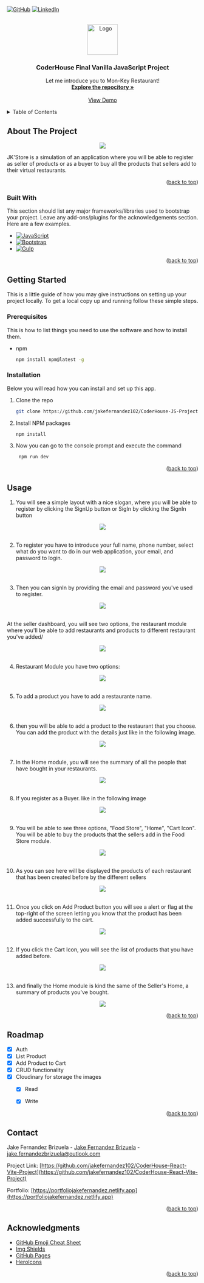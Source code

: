 <!-- Improved compatibility of back to top link: See: https://github.com/othneildrew/Best-README-Template/pull/73 -->
<a name="readme-top" id="readme-top"></a>
<!--
*** Thanks for checking out the Best-README-Template. If you have a suggestion
*** that would make this better, please fork the repo and create a pull request
*** or simply open an issue with the tag "enhancement".
*** Don't forget to give the project a star!
*** Thanks again! Now go create something AMAZING! :D
-->



<!-- PROJECT SHIELDS -->
<!--
*** I'm using markdown "reference style" links for readability.
*** Reference links are enclosed in brackets [ ] instead of parentheses ( ).
*** See the bottom of this document for the declaration of the reference variables
*** for contributors-url, forks-url, etc. This is an optional, concise syntax you may use.
*** https://www.markdownguide.org/basic-syntax/#reference-style-links
-->
[![GitHub][github-shield]][github-url]
[![LinkedIn][linkedin-shield]][linkedin-url]



<!-- PROJECT LOGO -->
<br />
<div align="center">
  <a href="https://coderhousejakefernandezproject.netlify.app">
    <img src="./build/img/chef_logo.svg" alt="Logo" width="80" height="80">
  </a>

  <h3 align="center">CoderHouse Final Vanilla JavaScript Project</h3>

  <p align="center">
    Let me introduce you to Mon-Key Restaurant!
    <br />
    <a href="https://github.com/jakefernandez102/CoderHouse-React-Vite-Project"><strong>Explore the repocitory »</strong></a>
    <br />
    <br />
    <a href="https://coderhousejakefernandezproject.netlify.app">View Demo</a>
  </p>
</div>



<!-- TABLE OF CONTENTS -->
<details>
  <summary>Table of Contents</summary>
  <ol>
    <li>
      <a href="#about-the-project">About The Project</a>
      <ul>
        <li><a href="#built-with">Built With</a></li>
      </ul>
    </li>
    <li>
      <a href="#getting-started">Getting Started</a>
      <ul>
        <li><a href="#prerequisites">Prerequisites</a></li>
        <li><a href="#installation">Installation</a></li>
      </ul>
    </li>
    <li><a href="#usage">Usage</a></li>
    <li><a href="#roadmap">Roadmap</a></li>
    <li><a href="#contributing">Contributing</a></li>
    <li><a href="#license">License</a></li>
    <li><a href="#contact">Contact</a></li>
    <li><a href="#acknowledgments">Acknowledgments</a></li>
  </ol>
</details>



<!-- ABOUT THE PROJECT -->
## About The Project

<div align="center">
  <img  src="./build/img/image.png"/>
</div>


JK'Store is a simulation of an application where you will be able to register as seller of products or as a buyer to buy all the products that sellers add to their virtual restaurants.

<p align="right">(<a href="#readme-top">back to top</a>)</p>



### Built With

This section should list any major frameworks/libraries used to bootstrap your project. Leave any add-ons/plugins for the acknowledgements section. Here are a few examples.


* [![JavaScript][Javascript.js]][Javascript.js]
* [![Bootstrap][Bootstrap.com]][Bootstrap-url]
* [![Gulp][gulp.com]][gulp.com]


<p align="right">(<a href="#readme-top">back to top</a>)</p>



<!-- GETTING STARTED -->
## Getting Started

This is a little guide of how you may give instructions on setting up your project locally.
To get a local copy up and running follow these simple steps.

### Prerequisites

This is how to list things you need to use the software and how to install them.
* npm
  ```sh
  npm install npm@latest -g
  ```

### Installation

Below you will read how you can install and set up this app.

1. Clone the repo
   ```sh
   git clone https://github.com/jakefernandez102/CoderHouse-JS-Project
   ```
3. Install NPM packages
   ```sh
   npm install
   ```

4. Now you can go to the console prompt and execute the command
   ```cmd
    npm run dev
   ```

<p align="right">(<a href="#readme-top">back to top</a>)</p>



<!-- USAGE EXAMPLES -->
## Usage

1. You will see a simple layout with a nice slogan, where you will be able to register by clicking the SignUp button or SigIn by clicking the SignIn button

<div align="center">
  <img  src="./build/img/image-1.webp"/>
</div>

<br/>

2. To register you have to introduce your full name, phone number, select what do you want to do in our web application, your email, and password to login.
<div align="center">
  <img  src="./build/img/image-2.png"/>
</div>

<br/>

3. Then you can signIn by providing the email and password you've used to register.
<div align="center">
  <img  src="./build/img/image-3.png"/>
</div>

<br/>

At the seller dashboard, you will see two options, the restaurant module where you'll be able to add restaurants and products to different restaurant you've added/
<div align="center">
  <img  src="./build/img/image-4.png"/>
</div>
<br/>

4. Restaurant Module you have two options: 
<div align="center">
  <img  src="./build/img/image-5.png"/>
</div>

 <br/>

5. To add a product you have to add a restaurante name.
<div align="center">
  <img  src="./build/img/image-6.png"/>
</div>
<br/>

6. then you will be able to add a product to the restaurant that you choose. You can add the product with the details just like in the following image.
<div align="center">
  <img  src="./build/img/image-7.png"/>
</div>
<br/>

7. In the Home module, you will see the summary of all the people that have bought in your restaurants.
<div align="center">
  <img  src="./build/img/image-9.png"/>
</div>
<br/>

8. If you register as a Buyer. like in the following image
<div align="center">
  <img  src="./build/img/image-10.png"/>
</div>
<br/>

9. You will be able to see three options, "Food Store", "Home", "Cart Icon". You will be able to buy the products that the sellers add in the Food Store module.
<div align="center">
  <img  src="./build/img/image-11.png"/>
</div>
<br/>

10. As you can see here will be displayed the products of each restaurant that has been created before by the different sellers
<div align="center">
  <img  src="./build/img/image-12.png"/>
</div>
<br/>

11. Once you click on Add Product button you will see a alert or flag at the top-right of the screen letting you know that the product has been added successfully to the cart.
<div align="center">
  <img  src="./build/img/image-13.png"/>
</div>
<br/>

12. If you click the Cart Icon, you will see the list of products that you have added before.
<div align="center">
  <img  src="./build/img/image-14.png"/>
</div>
<br/>

13. and finally the Home module is kind the same of the Seller's Home, a summary of products you've bought.
<div align="center">
  <img  src="./build/img/image-15.png"/>
</div>

<p align="right">(<a href="#readme-top">back to top</a>)</p>



<!-- ROADMAP -->
## Roadmap

- [x] Auth
- [x] List Product
- [x] Add Product to Cart
- [x] CRUD functionality
- [x] Cloudinary for storage the images
    - [x] Read
    - [x] Write


<p align="right">(<a href="#readme-top">back to top</a>)</p>


<!-- CONTACT -->
## Contact

Jake Fernandez Brizuela - [Jake Fernandez Brizuela](https://www.linkedin.com/in/jake-fernandez-brizuela-73572222a/) - jake.fernandezbrizuela@outlook.com

Project Link: [https://github.com/jakefernandez102/CoderHouse-React-Vite-Project](https://github.com/jakefernandez102/CoderHouse-React-Vite-Project)

Portfolio: [https://portfoliojakefernandez.netlify.app](https://portfoliojakefernandez.netlify.app)

<p align="right">(<a href="#readme-top">back to top</a>)</p>



<!-- ACKNOWLEDGMENTS -->
## Acknowledgments

* [GitHub Emoji Cheat Sheet](https://www.webpagefx.com/tools/emoji-cheat-sheet)
* [Img Shields](https://shields.io)
* [GitHub Pages](https://pages.github.com)
* [HeroIcons](https://heroicons.com)

<p align="right">(<a href="#readme-top">back to top</a>)</p>



<!-- MARKDOWN LINKS & IMAGES -->
<!-- https://www.markdownguide.org/basic-syntax/#reference-style-links -->
[contributors-shield]: https://img.shields.io/github/contributors/othneildrew/Best-README-Template.svg?style=for-the-badge
[contributors-url]: https://github.com/othneildrew/Best-README-Template/graphs/contributors
[forks-shield]: https://img.shields.io/github/forks/othneildrew/Best-README-Template.svg?style=for-the-badge
[forks-url]: https://github.com/othneildrew/Best-README-Template/network/members
[stars-shield]: https://img.shields.io/github/stars/othneildrew/Best-README-Template.svg?style=for-the-badge
[stars-url]: https://github.com/othneildrew/Best-README-Template/stargazers
[issues-shield]: https://img.shields.io/github/issues/othneildrew/Best-README-Template.svg?style=for-the-badge
[issues-url]: https://github.com/othneildrew/Best-README-Template/issues
[license-shield]: https://img.shields.io/github/license/othneildrew/Best-README-Template.svg?style=for-the-badge
[license-url]: https://github.com/othneildrew/Best-README-Template/blob/master/LICENSE.txt
[linkedin-shield]: https://img.shields.io/badge/-LinkedIn-black.svg?style=for-the-badge&logo=linkedin&colorB=555
[github-shield]: https://img.shields.io/badge/-GitHub-black.svg?style=for-the-badge&logo=github&colorB=555
[linkedin-url]: https://www.linkedin.com/in/jake-fernandez-brizuela-73572222a/
[github-url]: https://github.com/jakefernandez102
[product-screenshot]: ./public/img/Screenshot-site.png
[Javascript.js]: https://img.shields.io/badge/javascript-%23323330.svg?style=for-the-badge&logo=javascript&logoColor=%23F7DF1E
[Bootstrap.com]: https://img.shields.io/badge/bootstrap-%238511FA.svg?style=for-the-badge&logo=bootstrap&logoColor=white
[Bootstrap-url]: https://getbootstrap.com
[gulp.com]: https://img.shields.io/badge/GULP-%23CF4647.svg?style=for-the-badge&logo=gulp&logoColor=white

